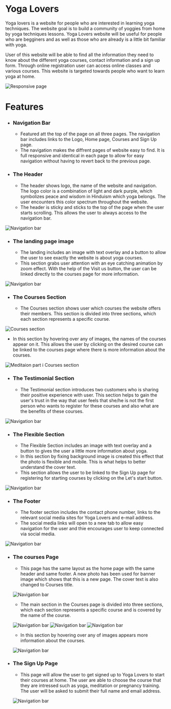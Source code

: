 # Yoga Lovers

Yoga lovers is a website for people who are interested in learning yoga techniques. The website goal is to build a community of yoggies from home by yoga techniques lessons. Yoga Lovers website will be useful for people who are begginers and as well as those who are already is a little bit familiar with yoga. 

User of this website will be able to find all the information they need to know about the different yoga courses, contact information and a sign up form. Through online registration user can access online classes and various courses. This website is targeted towards people who want to learn yoga at home.

![Responsive page](/assets/images/readme/responsive.jpg)

# Features

- ### Navigation Bar
  - Featured att the top of the page on all three pages. The navigation bar includes links to the Logo, Home page, Courses and Sign Up page.
  - The navigation makes the diffrent pages of website easy to find. It is full responsive and identical in each page to allow for easy navigation without having to revert back to the previous page.

- ### The Header
  - The header shows logo, the name of the website and navigation. The logo color is a combination of light and dark purple, which symbolizes peace and wisdom in Hinduism which yoga belongs. The user encounters this color spectrum throughout the website.
  - The header is sticky and sticks to the top of the page when the user starts scrolling. This allows the user to always access to the navigation bar.

![Navigation bar](/assets/images/readme/nav.jpg)

- ### The landing page image
  - The landing includes an image with text overlay and a button to allow the user to see exactly the website is about yoga courses.
  - This section grabs user attention with an eye catching animation by zoom effect. With the help of the Visit us button, the user can be linked directly to the courses page for more information. 

![Navigation bar](/assets/images/readme/banner.jpg)

- ### The Courses Section
  - The Courses section shows user which courses the website offers their members. This section is divided into three sections, which each section represents a specific course.

![Courses section](/assets/images/readme/courses-section.jpg)

  - In this section by hovering over any of images, the names of the courses appear on it. This allows the user by clicking on the desired course can be linked to the courses page where there is more information about the courses.

![Meditaion part i Courses section](/assets/images/readme/courses-section-meditation.jpg)

- ### The Testimonial Section
  - The Testimonial section introduces two customers who is sharing their positive experience with user. This section helps to gain the user's trust in the way that user feels that she/he is not the first person who wants to register for these courses and also what are the benefits of these courses.

![Navigation bar](/assets/images/readme/testimonial.jpg)

- ### The Flexible Section
  - The Flexible Section includes an image with text overlay and a button to gives the user a little more information about yoga.
  - In this section by fixing background image is created this effect that the photo is flexible and mobile. This is what helps to better understand the cover text.
  - This section allows the user to be linked to the Sign Up page for registering for starting courses by clicking on the Let's start button.
  
![Navigation bar](/assets/images/readme/flexible.jpg)

- ### The Footer
  - The footer section includes the contact phone number, links to the relevant social media sites for Yoga Lovers and e-mail address. 
  - The social media links will open to a new tab to allow easy navigation for the user and thie encourages user to keep connected via social media.

![Navigation bar](/assets/images/readme/footer.jpg)

- ### The courses Page
  - This page has the same layout as the home page with the same header and same footer. A new photo has been used for banner image which shows that this is a new page. The cover text is also changed to Courses title.

  ![Navigation bar](/assets/images/readme/banner-courses-page.jpg)

  - The main section in the Courses page is divided into three sections, which each section represents a specific course and is covered by the name of the course.

  ![Navigation bar](/assets/images/readme/main-section-begginers.jpg)
  ![Navigation bar](/assets/images/readme/main-section-meditation.jpg)
  ![Navigation bar](/assets/images/readme/main-section-pregnancy.jpg)

  - In this section by hovering over any of images appears more information about the courses.

  ![Navigation bar](/assets/images/readme/main-section-hover.jpg)

- ### The Sign Up Page
  - This page will allow the user to get signed up to Yoga Lovers to start their courses at home. The user are able to choose the course that they are intressed such as yoga, meditation or pregnancy training. The user will be asked to submit their full name and email address.

  ![Navigation bar](/assets/images/readme/signup.jpg)
